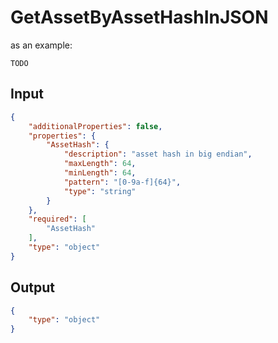 # GetAssetByAssetHashInJSON

as an example:

```
TODO
```


## Input

```json
{
    "additionalProperties": false,
    "properties": {
        "AssetHash": {
            "description": "asset hash in big endian",
            "maxLength": 64,
            "minLength": 64,
            "pattern": "[0-9a-f]{64}",
            "type": "string"
        }
    },
    "required": [
        "AssetHash"
    ],
    "type": "object"
}
```

## Output

```json
{
    "type": "object"
}
```

